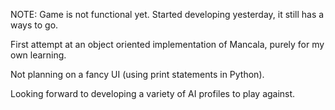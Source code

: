 NOTE: Game is not functional yet. Started developing yesterday, it still has a ways to go.

First attempt at an object oriented implementation of Mancala, purely for my own learning.

Not planning on a fancy UI (using print statements in Python).

Looking forward to developing a variety of AI profiles to play against.
